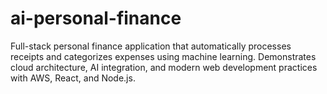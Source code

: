# ai-personal-finance
Full-stack personal finance application that automatically processes receipts and categorizes expenses using machine learning. Demonstrates cloud architecture, AI integration, and modern web development practices with AWS, React, and Node.js.
